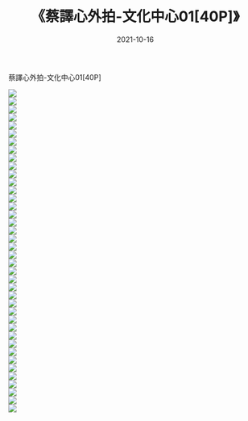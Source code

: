 ﻿---
layout: post
title:  《蔡譯心外拍-文化中心01[40P]》
date:   2021-10-16
img: http://img.660000.xyz/Sharelink/性感/2021/蔡譯心外拍-文化中心01[40P]/000.jpg
categories: [美女, 清纯, 唯美]
---

蔡譯心外拍-文化中心01[40P]

  ![](http://img.660000.xyz/Sharelink/性感/2021/蔡譯心外拍-文化中心01[40P]/001.jpg) <br> ![](http://img.660000.xyz/Sharelink/性感/2021/蔡譯心外拍-文化中心01[40P]/002.jpg) <br> ![](http://img.660000.xyz/Sharelink/性感/2021/蔡譯心外拍-文化中心01[40P]/003.jpg) <br> ![](http://img.660000.xyz/Sharelink/性感/2021/蔡譯心外拍-文化中心01[40P]/004.jpg) <br> ![](http://img.660000.xyz/Sharelink/性感/2021/蔡譯心外拍-文化中心01[40P]/005.jpg) <br> ![](http://img.660000.xyz/Sharelink/性感/2021/蔡譯心外拍-文化中心01[40P]/006.jpg) <br> ![](http://img.660000.xyz/Sharelink/性感/2021/蔡譯心外拍-文化中心01[40P]/007.jpg) <br> ![](http://img.660000.xyz/Sharelink/性感/2021/蔡譯心外拍-文化中心01[40P]/008.jpg) <br> ![](http://img.660000.xyz/Sharelink/性感/2021/蔡譯心外拍-文化中心01[40P]/009.jpg) <br> ![](http://img.660000.xyz/Sharelink/性感/2021/蔡譯心外拍-文化中心01[40P]/010.jpg) <br> ![](http://img.660000.xyz/Sharelink/性感/2021/蔡譯心外拍-文化中心01[40P]/011.jpg) <br> ![](http://img.660000.xyz/Sharelink/性感/2021/蔡譯心外拍-文化中心01[40P]/012.jpg) <br> ![](http://img.660000.xyz/Sharelink/性感/2021/蔡譯心外拍-文化中心01[40P]/013.jpg) <br> ![](http://img.660000.xyz/Sharelink/性感/2021/蔡譯心外拍-文化中心01[40P]/014.jpg) <br> ![](http://img.660000.xyz/Sharelink/性感/2021/蔡譯心外拍-文化中心01[40P]/015.jpg) <br> ![](http://img.660000.xyz/Sharelink/性感/2021/蔡譯心外拍-文化中心01[40P]/016.jpg) <br> ![](http://img.660000.xyz/Sharelink/性感/2021/蔡譯心外拍-文化中心01[40P]/017.jpg) <br> ![](http://img.660000.xyz/Sharelink/性感/2021/蔡譯心外拍-文化中心01[40P]/018.jpg) <br> ![](http://img.660000.xyz/Sharelink/性感/2021/蔡譯心外拍-文化中心01[40P]/019.jpg) <br> ![](http://img.660000.xyz/Sharelink/性感/2021/蔡譯心外拍-文化中心01[40P]/020.jpg) <br> ![](http://img.660000.xyz/Sharelink/性感/2021/蔡譯心外拍-文化中心01[40P]/021.jpg) <br> ![](http://img.660000.xyz/Sharelink/性感/2021/蔡譯心外拍-文化中心01[40P]/022.jpg) <br> ![](http://img.660000.xyz/Sharelink/性感/2021/蔡譯心外拍-文化中心01[40P]/023.jpg) <br> ![](http://img.660000.xyz/Sharelink/性感/2021/蔡譯心外拍-文化中心01[40P]/024.jpg) <br> ![](http://img.660000.xyz/Sharelink/性感/2021/蔡譯心外拍-文化中心01[40P]/025.jpg) <br> ![](http://img.660000.xyz/Sharelink/性感/2021/蔡譯心外拍-文化中心01[40P]/026.jpg) <br> ![](http://img.660000.xyz/Sharelink/性感/2021/蔡譯心外拍-文化中心01[40P]/027.jpg) <br> ![](http://img.660000.xyz/Sharelink/性感/2021/蔡譯心外拍-文化中心01[40P]/028.jpg) <br> ![](http://img.660000.xyz/Sharelink/性感/2021/蔡譯心外拍-文化中心01[40P]/029.jpg) <br> ![](http://img.660000.xyz/Sharelink/性感/2021/蔡譯心外拍-文化中心01[40P]/030.jpg) <br> ![](http://img.660000.xyz/Sharelink/性感/2021/蔡譯心外拍-文化中心01[40P]/031.jpg) <br> ![](http://img.660000.xyz/Sharelink/性感/2021/蔡譯心外拍-文化中心01[40P]/032.jpg) <br> ![](http://img.660000.xyz/Sharelink/性感/2021/蔡譯心外拍-文化中心01[40P]/033.jpg) <br> ![](http://img.660000.xyz/Sharelink/性感/2021/蔡譯心外拍-文化中心01[40P]/034.jpg) <br> ![](http://img.660000.xyz/Sharelink/性感/2021/蔡譯心外拍-文化中心01[40P]/035.jpg) <br> ![](http://img.660000.xyz/Sharelink/性感/2021/蔡譯心外拍-文化中心01[40P]/036.jpg) <br> ![](http://img.660000.xyz/Sharelink/性感/2021/蔡譯心外拍-文化中心01[40P]/037.jpg) <br> ![](http://img.660000.xyz/Sharelink/性感/2021/蔡譯心外拍-文化中心01[40P]/038.jpg) <br> ![](http://img.660000.xyz/Sharelink/性感/2021/蔡譯心外拍-文化中心01[40P]/039.jpg) <br> ![](http://img.660000.xyz/Sharelink/性感/2021/蔡譯心外拍-文化中心01[40P]/040.jpg) <br>